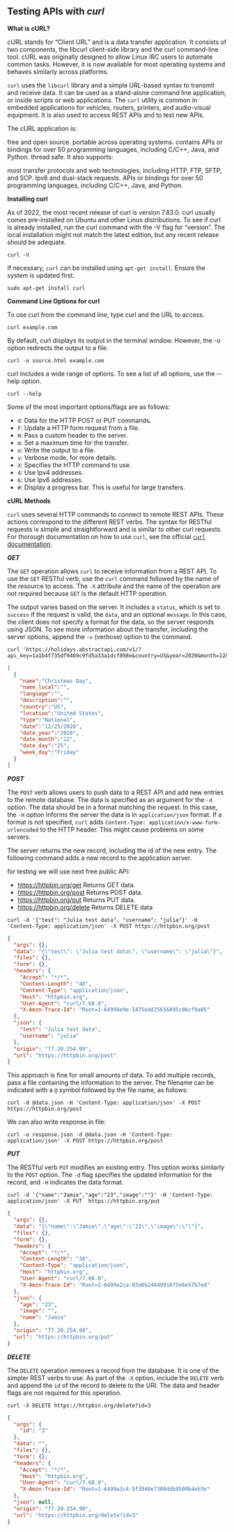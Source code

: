 
## Testing APIs with *curl*

**What is cURL?**

cURL stands for “Client URL” and is a data transfer application. It consists of two components, the libcurl client-side library and the curl command-line tool. cURL was originally designed to allow Linux IRC users to automate common tasks. However, it is now available for most operating systems and behaves similarly across platforms.

`curl` uses the `libcurl` library and a simple URL-based syntax to transmit and receive data. It can be used as a stand-alone command line application, or inside scripts or web applications. The `curl` utility is common in embedded applications for vehicles, routers, printers, and audio-visual equipment. It is also used to access REST APIs and to test new APIs.

The cURL application is:

free and open source.
portable across operating systems.
contains APIs or bindings for over 50 programming languages, including C/C++, Java, and Python.
thread safe.
It also supports:

most transfer protocols and web technologies, including HTTP, FTP, SFTP, and SCP.
Ipv6 and dual-stack requests.
APIs or bindings for over 50 programming languages, including C/C++, Java, and Python.

**Installing curl**

As of 2022, the most recent release of curl is version 7.83.0. curl usually comes pre-installed on Ubuntu and other Linux distributions. To see if curl is already installed, run the curl command with the -V flag for “version”. The local installation might not match the latest edition, but any recent release should be adequate.

```shell
curl -V
```

If necessary, `curl` can be installed using `apt-get install`. Ensure the system is updated first.

```shell
sudo apt-get install curl
```

**Command Line Options for curl**

To use curl from the command line, type curl and the URL to access.

```shell
curl example.com
```

By default, curl displays its output in the terminal window. However, the -o option redirects the output to a file.

```shell
curl -o source.html example.com
```

curl includes a wide range of options. To see a list of all options, use the --help option.

```shell
curl --help
```

Some of the most important options/flags are as follows:

* `d`: Data for the HTTP POST or PUT commands.
* `F`: Update a HTTP form request from a file.
* `H`: Pass a custom header to the server.
* `m`: Set a maximum time for the transfer.
* `o`: Write the output to a file.
* `v`: Verbose mode, for more details.
* `X`: Specifies the HTTP command to use.
* `4`: Use Ipv4 addresses.
* `6`: Use Ipv6 addresses.
* `#`: Display a progress bar. This is useful for large transfers.

**cURL Methods**

`curl` uses several HTTP commands to connect to remote REST APIs. These actions correspond to the different REST verbs. The syntax for RESTful requests is simple and straightforward and is similar to other curl requests. For thorough documentation on how to use `curl`, see the official [`curl` documentation](https://curl.se/docs/).

***GET***

The `GET` operation allows `curl` to receive information from a REST API. To use the `GET` RESTful verb, use the `curl` command followed by the name of the resource to access. The `-X` attribute and the name of the operation are not required because `GET` is the default HTTP operation.

The output varies based on the server. It includes a `status`, which is set to `success` if the request is valid, the `data`, and an optional `message`. In this case, the client does not specify a format for the data, so the server responds using JSON. To see more information about the transfer, including the server options, append the `-v` (verbose) option to the command.

```shell
curl 'https://holidays.abstractapi.com/v1/?api_key=1a1b4f735df9469c9fd5a33a1dcf098e&country=US&year=2020&month=12&day=25'
```

```json
[
  {
    "name":"Christmas Day",
    "name_local":"",
    "language":"",
    "description":"",
    "country":"US",
    "location":"United States",
    "type":"National",
    "date":"12/25/2020",
    "date_year":"2020",
    "date_month":"12",
    "date_day":"25",
    "week_day":"Friday"
  }
]
```

***POST***

The `POST` verb allows users to push data to a REST API and add new entries to the remote database. The data is specified as an argument for the `-d` option. The data should be in a format matching the request. In this case, the `-H` option informs the server the data is in `application/json` format. If a format is not specified, `curl` adds `Content-Type: application/x-www-form-urlencoded` to the HTTP header. This might cause problems on some servers.

The server returns the new record, including the id of the new entry. The following command adds a new record to the application server.

for testing we will use next free public API:
* https://httpbin.org/get Returns GET data.
* https://httpbin.org/post Returns POST data.
* https://httpbin.org/put Returns PUT data.
* https://httpbin.org/delete Returns DELETE data

```shell
curl -d '{"test": "Julia test data", "username": "julia"}' -H 'Content-Type: application/json' -X POST https://httpbin.org/post
```

```json
{
  "args": {}, 
  "data": "{\"test\": \"Julia test data\", \"username\": \"julia\"}", 
  "files": {}, 
  "form": {}, 
  "headers": {
    "Accept": "*/*", 
    "Content-Length": "48", 
    "Content-Type": "application/json", 
    "Host": "httpbin.org", 
    "User-Agent": "curl/7.68.0", 
    "X-Amzn-Trace-Id": "Root=1-64999e9e-5475e4d25656895c06cf9a05"
  }, 
  "json": {
    "test": "Julia test data", 
    "username": "julia"
  }, 
  "origin": "77.20.254.99", 
  "url": "https://httpbin.org/post"
}
```

This approach is fine for small amounts of data. To add multiple records, pass a file containing the information to the server. The filename can be indicated with a `@` symbol followed by the file name, as follows:

```shell
curl -d @data.json -H 'Content-Type: application/json' -X POST https://httpbin.org/post
```
We can also write response in file:

```shell
curl -o response.json -d @data.json -H 'Content-Type: application/json' -X POST https://httpbin.org/post
```

***PUT***

The RESTful verb `PUT` modifies an existing entry. This option works similarly to the `POST` option. The `-d` flag specifies the updated information for the record, and `-H` indicates the data format. 

```shell
curl -d '{"name":"Jamie","age":"23","image":""}' -H 'Content-Type: application/json' -X PUT  https://httpbin.org/put
```

```json
{
  "args": {}, 
  "data": "{\"name\":\"Jamie\",\"age\":\"23\",\"image\":\"\"}", 
  "files": {}, 
  "form": {}, 
  "headers": {
    "Accept": "*/*", 
    "Content-Length": "38", 
    "Content-Type": "application/json", 
    "Host": "httpbin.org", 
    "User-Agent": "curl/7.68.0", 
    "X-Amzn-Trace-Id": "Root=1-6499a2ca-03a0b2464091075e6e57b7ed"
  }, 
  "json": {
    "age": "23", 
    "image": "", 
    "name": "Jamie"
  }, 
  "origin": "77.20.254.99", 
  "url": "https://httpbin.org/put"
}
```

***DELETE***

The `DELETE` operation removes a record from the database. It is one of the simpler REST verbs to use. As part of the `-X` option, include the `DELETE` verb and append the `id` of the record to delete to the URI. The data and header flags are not required for this operation.

```shell
curl -X DELETE https://httpbin.org/delete?id=3
```

```json
{
  "args": {
    "id": "3"
  }, 
  "data": "", 
  "files": {}, 
  "form": {}, 
  "headers": {
    "Accept": "*/*", 
    "Host": "httpbin.org", 
    "User-Agent": "curl/7.68.0", 
    "X-Amzn-Trace-Id": "Root=1-6499a3c4-5f3940e7300ddb9509b4eb3e"
  }, 
  "json": null, 
  "origin": "77.20.254.99", 
  "url": "https://httpbin.org/delete?id=3"
}
```



